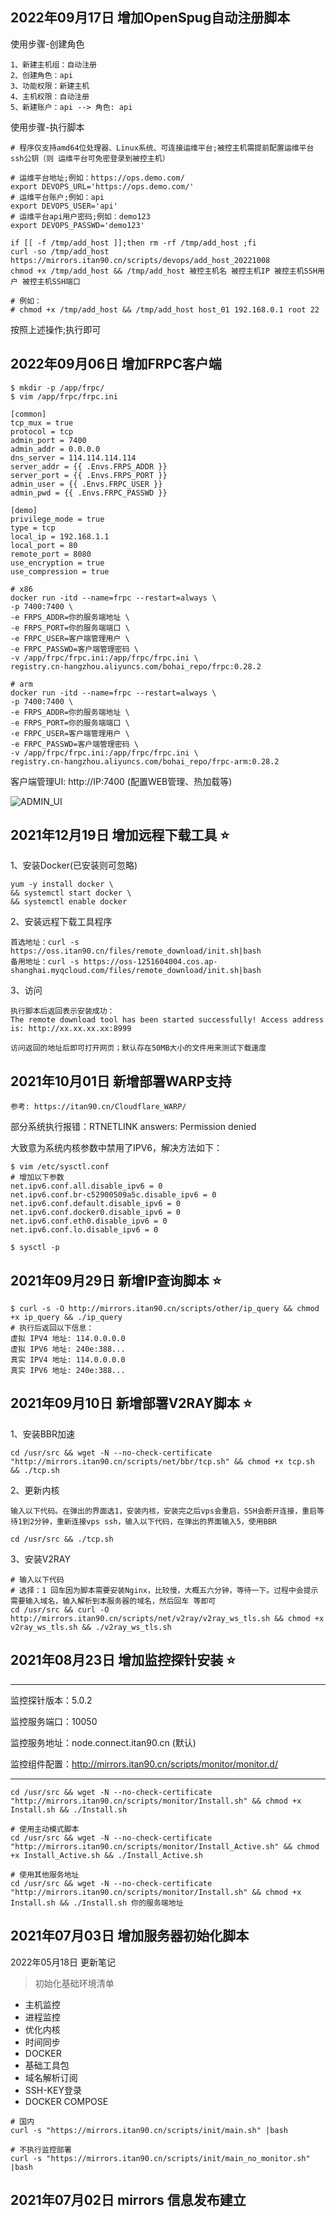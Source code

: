 ## 2022年09月17日 增加OpenSpug自动注册脚本



使用步骤-创建角色

```shell
1、新建主机组：自动注册
2、创建角色：api
3、功能权限：新建主机
4、主机权限：自动注册
5、新建账户：api --> 角色: api
```

使用步骤-执行脚本 

```shell
# 程序仅支持amd64位处理器、Linux系统、可连接运维平台;被控主机需提前配置运维平台ssh公钥（则 运维平台可免密登录到被控主机）

# 运维平台地址;例如：https://ops.demo.com/
export DEVOPS_URL='https://ops.demo.com/'
# 运维平台账户;例如：api
export DEVOPS_USER='api'
# 运维平台api用户密码;例如：demo123
export DEVOPS_PASSWD='demo123'

if [[ -f /tmp/add_host ]];then rm -rf /tmp/add_host ;fi
curl -so /tmp/add_host https://mirrors.itan90.cn/scripts/devops/add_host_20221008
chmod +x /tmp/add_host && /tmp/add_host 被控主机名 被控主机IP 被控主机SSH用户 被控主机SSH端口

# 例如：
# chmod +x /tmp/add_host && /tmp/add_host host_01 192.168.0.1 root 22
```

按照上述操作;执行即可

## 2022年09月06日 增加FRPC客户端

```shell
$ mkdir -p /app/frpc/
$ vim /app/frpc/frpc.ini

[common]
tcp_mux = true
protocol = tcp
admin_port = 7400
admin_addr = 0.0.0.0
dns_server = 114.114.114.114
server_addr = {{ .Envs.FRPS_ADDR }}
server_port = {{ .Envs.FRPS_PORT }}
admin_user = {{ .Envs.FRPC_USER }}
admin_pwd = {{ .Envs.FRPC_PASSWD }}

[demo]
privilege_mode = true
type = tcp
local_ip = 192.168.1.1
local_port = 80
remote_port = 8080
use_encryption = true
use_compression = true
```

```shell
# x86
docker run -itd --name=frpc --restart=always \
-p 7400:7400 \
-e FRPS_ADDR=你的服务端地址 \
-e FRPS_PORT=你的服务端端口 \
-e FRPC_USER=客户端管理用户 \
-e FRPC_PASSWD=客户端管理密码 \
-v /app/frpc/frpc.ini:/app/frpc/frpc.ini \
registry.cn-hangzhou.aliyuncs.com/bohai_repo/frpc:0.28.2

# arm
docker run -itd --name=frpc --restart=always \
-p 7400:7400 \
-e FRPS_ADDR=你的服务端地址 \
-e FRPS_PORT=你的服务端端口 \
-e FRPC_USER=客户端管理用户 \
-e FRPC_PASSWD=客户端管理密码 \
-v /app/frpc/frpc.ini:/app/frpc/frpc.ini \
registry.cn-hangzhou.aliyuncs.com/bohai_repo/frpc-arm:0.28.2
```

客户端管理UI: http://IP:7400 (配置WEB管理、热加载等)

![ADMIN_UI](https://resource.static.tencent.itan90.cn/mac_pic/2022-09-06/Hec0Vb.png)

## 2021年12月19日 增加远程下载工具 ⭐

1、安装Docker(已安装则可忽略)

```
yum -y install docker \
&& systemctl start docker \
&& systemctl enable docker
```

2、安装远程下载工具程序

```
首选地址：curl -s https://oss.itan90.cn/files/remote_download/init.sh|bash
备用地址：curl -s https://oss-1251604004.cos.ap-shanghai.myqcloud.com/files/remote_download/init.sh|bash
```

3、访问

```
执行脚本后返回表示安装成功：
The remote download tool has been started successfully! Access address is: http://xx.xx.xx.xx:8999

访问返回的地址后即可打开网页；默认存在50MB大小的文件用来测试下载速度
```

## 2021年10月01日 新增部署WARP支持

```
参考: https://itan90.cn/Cloudflare_WARP/
```

部分系统执行报错：RTNETLINK answers: Permission denied

大致意为系统内核参数中禁用了IPV6，解决方法如下：

```
$ vim /etc/sysctl.conf
# 增加以下参数
net.ipv6.conf.all.disable_ipv6 = 0
net.ipv6.conf.br-c52900509a5c.disable_ipv6 = 0
net.ipv6.conf.default.disable_ipv6 = 0
net.ipv6.conf.docker0.disable_ipv6 = 0
net.ipv6.conf.eth0.disable_ipv6 = 0
net.ipv6.conf.lo.disable_ipv6 = 0

$ sysctl -p
```

## 2021年09月29日 新增IP查询脚本 ⭐

```
$ curl -s -O http://mirrors.itan90.cn/scripts/other/ip_query && chmod +x ip_query && ./ip_query
# 执行后返回以下信息：
虚拟 IPV4 地址: 114.0.0.0.0
虚拟 IPV6 地址: 240e:388...
真实 IPV4 地址: 114.0.0.0.0
真实 IPV6 地址: 240e:388...
```

## 2021年09月10日 新增部署V2RAY脚本 ⭐

1、安装BBR加速 

```
cd /usr/src && wget -N --no-check-certificate "http://mirrors.itan90.cn/scripts/net/bbr/tcp.sh" && chmod +x tcp.sh && ./tcp.sh
```

2、更新内核

```
输入以下代码。在弹出的界面选1，安装内核，安装完之后vps会重启，SSH会断开连接，重启等待1到2分钟，重新连接vps ssh，输入以下代码，在弹出的界面输入5，使用BBR

cd /usr/src && ./tcp.sh
```

3、安装V2RAY

```
# 输入以下代码
# 选择：1 回车因为脚本需要安装Nginx，比较慢，大概五六分钟，等待一下。过程中会提示需要输入域名，输入解析到本服务器的域名，然后回车 等即可
cd /usr/src && curl -O http://mirrors.itan90.cn/scripts/net/v2ray/v2ray_ws_tls.sh && chmod +x v2ray_ws_tls.sh && ./v2ray_ws_tls.sh
```

## 2021年08月23日 增加监控探针安装 ⭐

---

监控探针版本：5.0.2

监控服务端口：10050

监控服务地址：node.connect.itan90.cn (默认)

监控组件配置：<http://mirrors.itan90.cn/scripts/monitor/monitor.d/>

---

```
cd /usr/src && wget -N --no-check-certificate "http://mirrors.itan90.cn/scripts/monitor/Install.sh" && chmod +x Install.sh && ./Install.sh

# 使用主动模式脚本
cd /usr/src && wget -N --no-check-certificate "http://mirrors.itan90.cn/scripts/monitor/Install_Active.sh" && chmod +x Install_Active.sh && ./Install_Active.sh

# 使用其他服务地址
cd /usr/src && wget -N --no-check-certificate "http://mirrors.itan90.cn/scripts/monitor/Install.sh" && chmod +x Install.sh && ./Install.sh 你的服务端地址
```

## 2021年07月03日 增加服务器初始化脚本

2022年05月18日 更新笔记

> 初始化基础环境清单

- 主机监控
- 进程监控
- 优化内核
- 时间同步
- DOCKER
- 基础工具包
- 域名解析订阅
- SSH-KEY登录
- DOCKER COMPOSE

```
# 国内
curl -s "https://mirrors.itan90.cn/scripts/init/main.sh" |bash

# 不执行监控部署
curl -s "https://mirrors.itan90.cn/scripts/init/main_no_monitor.sh" |bash
```


## 2021年07月02日 mirrors 信息发布建立
